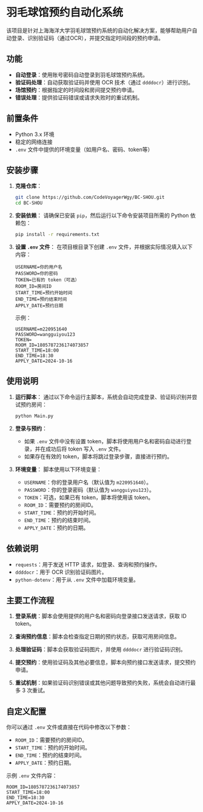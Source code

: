 # 羽毛球馆预约自动化系统

该项目是针对上海海洋大学羽毛球馆预约系统的自动化解决方案，能够帮助用户自动登录、识别验证码（通过OCR），并提交指定时间段的预约申请。

## 功能

- **自动登录**：使用账号密码自动登录到羽毛球馆预约系统。
- **验证码处理**：自动获取验证码并使用 OCR 技术（通过 `ddddocr`）进行识别。
- **场馆预约**：根据指定的时间段和房间提交预约申请。
- **错误处理**：提供验证码错误或请求失败时的重试机制。

## 前置条件

- Python 3.x 环境
- 稳定的网络连接
- `.env` 文件中提供的环境变量（如用户名、密码、token等）

## 安装步骤

1. **克隆仓库**：
    ```bash
    git clone https://github.com/CodeVoyagerWgy/BC-SHOU.git
    cd BC-SHOU
    ```

2. **安装依赖**：
    请确保已安装 `pip`，然后运行以下命令安装项目所需的 Python 依赖包：
    ```bash
    pip install -r requirements.txt
    ```

3. **设置 `.env` 文件**：
    在项目根目录下创建 `.env` 文件，并根据实际情况填入以下内容：
    ```
    USERNAME=你的用户名
    PASSWORD=你的密码
    TOKEN=已有的 token（可选）
    ROOM_ID=房间ID
    START_TIME=预约开始时间
    END_TIME=预约结束时间
    APPLY_DATE=预约日期
    ```

    示例：
    ```
    USERNAME=m220951640
    PASSWORD=wangguiyou123
    TOKEN=
    ROOM_ID=1805787236174073857
    START_TIME=18:00
    END_TIME=18:30
    APPLY_DATE=2024-10-16
    ```

## 使用说明

1. **运行脚本**：
    通过以下命令运行主脚本，系统会自动完成登录、验证码识别并尝试预约房间：
    ```bash
    python Main.py
    ```

2. **登录与预约**：
    - 如果 `.env` 文件中没有设置 token，脚本将使用用户名和密码自动进行登录，并在成功后将 token 写入 `.env` 文件。
    - 如果存在有效的 token，脚本将跳过登录步骤，直接进行预约。

3. **环境变量**：
    脚本使用以下环境变量：
    - `USERNAME`：你的登录用户名（默认值为 `m220951640`）。
    - `PASSWORD`：你的登录密码（默认值为 `wangguiyou123`）。
    - `TOKEN`：可选，如果已有 token，脚本将使用该 token。
    - `ROOM_ID`：需要预约的房间ID。
    - `START_TIME`：预约的开始时间。
    - `END_TIME`：预约的结束时间。
    - `APPLY_DATE`：预约的日期。

## 依赖说明

- `requests`：用于发送 HTTP 请求，如登录、查询和预约操作。
- `ddddocr`：用于 OCR 识别验证码图片。
- `python-dotenv`：用于从 `.env` 文件中加载环境变量。

## 主要工作流程

1. **登录系统**：脚本会使用提供的用户名和密码向登录接口发送请求，获取 ID token。
   
2. **查询预约信息**：脚本会检查指定日期的预约状态，获取可用房间信息。

3. **处理验证码**：脚本会获取验证码图片，并使用 `ddddocr` 进行验证码识别。

4. **提交预约**：使用验证码及其他必要信息，脚本向预约接口发送请求，提交预约申请。

5. **重试机制**：如果验证码识别错误或其他问题导致预约失败，系统会自动进行最多 3 次重试。

## 自定义配置

你可以通过 `.env` 文件或直接在代码中修改以下参数：

- `ROOM_ID`：需要预约的房间ID。
- `START_TIME`：预约的开始时间。
- `END_TIME`：预约的结束时间。
- `APPLY_DATE`：预约日期。

示例 `.env` 文件内容：
```
ROOM_ID=1805787236174073857
START_TIME=18:00
END_TIME=18:30
APPLY_DATE=2024-10-16
```